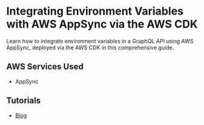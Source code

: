 # Integrating Environment Variables with AWS AppSync via the AWS CDK

Learn how to integrate environment variables in a GraphQL API using AWS AppSync, deployed via the AWS CDK in this comprehensive guide.

## AWS Services Used

- AppSync

## Tutorials

- [Blog](https://conermurphy.com/blog/aws-asppsync-cdk-environment-variables)
